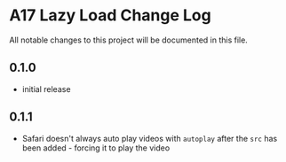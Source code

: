 # A17 Lazy Load Change Log

All notable changes to this project will be documented in this file.

## 0.1.0

- initial release

## 0.1.1

- Safari doesn't always auto play videos with `autoplay` after the `src` has been added - forcing it to play the video
